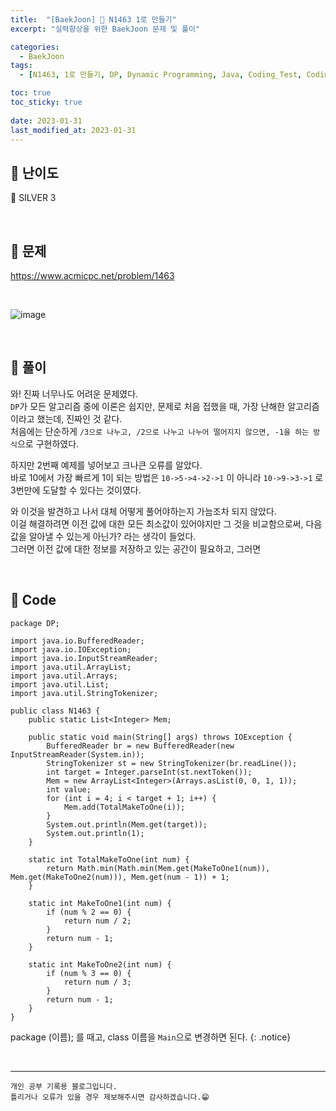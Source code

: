 ```yaml
---
title:  "[BaekJoon] 🥈 N1463 1로 만들기"
excerpt: "실력향상을 위한 BaekJoon 문제 및 풀이"

categories:
  - BaekJoon
tags:
  - [N1463, 1로 만들기, DP, Dynamic Programming, Java, Coding_Test, Coding, Test, baekJoon, 백준]

toc: true
toc_sticky: true
 
date: 2023-01-31
last_modified_at: 2023-01-31
---
```


## 📌 난이도

  🥈 SILVER 3

<br>

## 📌 문제

<https://www.acmicpc.net/problem/1463>

<br>

![image](https://user-images.githubusercontent.com/37824506/215754506-9d68a6e3-00b5-4ac3-8ab0-326092ab67b1.png)

<br>

## 📌 풀이  

와! 진짜 너무나도 어려운 문제였다.  
`DP`가 모든 알고리즘 중에 이론은 쉽지만, 문제로 처음 접했을 때, 가장 난해한 알고리즘이라고 했는데, 진짜인 것 같다.  
처음에는 단순하게 `/3으로 나누고, /2으로 나누고 나누어 떨어지지 않으면, -1을 하는 방식`으로 구현하였다.  

하지만 2번째 예제를 넣어보고 크나큰 오류를 알았다.  
바로 10에서 가장 빠르게 1이 되는 방법은 `10->5->4->2->1` 이 아니라 `10->9->3->1` 로 3번만에 도달할 수 있다는 것이였다.  

와 이것을 발견하고 나서 대체 어떻게 풀어야하는지 가늠조차 되지 않았다.  
이걸 해결하려면 이전 값에 대한 모든 최소값이 있어야지만 그 것을 비교함으로써, 다음 값을 알아낼 수 있는게 아닌가? 라는 생각이 들었다.  
그러면 이전 값에 대한 정보를 저장하고 있는 공간이 필요하고, 그러면


<br>

## 📌 Code

```
package DP;

import java.io.BufferedReader;
import java.io.IOException;
import java.io.InputStreamReader;
import java.util.ArrayList;
import java.util.Arrays;
import java.util.List;
import java.util.StringTokenizer;

public class N1463 {
    public static List<Integer> Mem;

    public static void main(String[] args) throws IOException {
        BufferedReader br = new BufferedReader(new InputStreamReader(System.in));
        StringTokenizer st = new StringTokenizer(br.readLine());
        int target = Integer.parseInt(st.nextToken());
        Mem = new ArrayList<Integer>(Arrays.asList(0, 0, 1, 1));
        int value;
        for (int i = 4; i < target + 1; i++) {
            Mem.add(TotalMakeToOne(i));
        }
        System.out.println(Mem.get(target));
        System.out.println(1);
    }

    static int TotalMakeToOne(int num) {
        return Math.min(Math.min(Mem.get(MakeToOne1(num)), Mem.get(MakeToOne2(num))), Mem.get(num - 1)) + 1;
    }

    static int MakeToOne1(int num) {
        if (num % 2 == 0) {
            return num / 2;
        }
        return num - 1;
    }

    static int MakeToOne2(int num) {
        if (num % 3 == 0) {
            return num / 3;
        }
        return num - 1;
    }
}
```

package (이름); 를 때고, class 이름을 `Main`으로 변경하면 된다.
{: .notice} 



<br>


***
    개인 공부 기록용 블로그입니다.
    틀리거나 오류가 있을 경우 제보해주시면 감사하겠습니다.😁